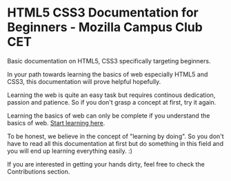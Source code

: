 # HTML5 CSS3 Documentation for Beginners - Mozilla Campus Club CET
Basic documentation on HTML5, CSS3 specifically targeting beginners.

In your path towards learning the basics of web especially HTML5 and CSS3, this documentation will prove helpful hopefully.

Learning the web is quite an easy task but requires continous dedication, passion and patience. So if you don't grasp a concept at first, try it again.

Learning the basics of web can only be complete if you understand the basics of web. [Start learning here](https://developer.mozilla.org/en-US/docs/Learn/Common_questions/How_does_the_Internet_work).

To be honest, we believe in the concept of "learning by doing". So you don't have to read all this documentation at first but do something in this field and you will end up learning everything easily. :)

If you are interested in getting your hands dirty, feel free to check the Contributions section.

